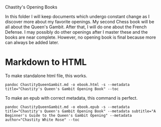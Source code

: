 Chastity's Opening Books

In this folder I will keep documents which undergo constant change as I discover more about my favorite openings. My second Chess book will be all about the Queen's Gambit. After that, I will do one about the French Defense. I may possibly do other openings after I master these and the books are near complete. However, no opening book is final because more can always be added later.


# Markdown to HTML

To make standalone html file, this works.

`pandoc ChastityQueenGambit.md -o ebook.html -s --metadata title="Chastity's Queen's Gambit Opening Book" --toc`

To make an epub with correct metadata, this command is perfect.

`pandoc ChastityQueenGambit.md -o ebook.epub -s --metadata title="Chastity's Queen's Gambit Opening Book" --metadata subtitle="A Beginner's Guide to the Queen's Gambit Opening" --metadata author="Chastity White Rose" --toc`

